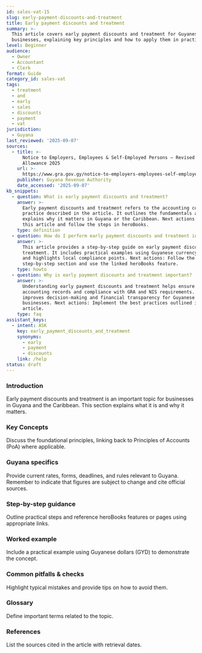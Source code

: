 ```yaml
---
id: sales-vat-15
slug: early-payment-discounts-and-treatment
title: Early payment discounts and treatment
summary: >-
  This article covers early payment discounts and treatment for Guyanese
  businesses, explaining key principles and how to apply them in practice.
level: Beginner
audience:
  - Owner
  - Accountant
  - Clerk
format: Guide
category_id: sales-vat
tags:
  - treatment
  - and
  - early
  - sales
  - discounts
  - payment
  - vat
jurisdiction:
  - Guyana
last_reviewed: '2025-09-07'
sources:
  - title: >-
      Notice to Employers, Employees & Self-Employed Persons – Revised Personal
      Allowance 2025
    url: >-
      https://www.gra.gov.gy/notice-to-employers-employees-self-employed-persons-revised-personal-allowance-and-deductions-for-income-tax-2025-copy/
    publisher: Guyana Revenue Authority
    date_accessed: '2025-09-07'
kb_snippets:
  - question: What is early payment discounts and treatment?
    answer: >-
      Early payment discounts and treatment refers to the accounting concept or
      practice described in the article. It outlines the fundamentals and
      explains why it matters in Guyana or the Caribbean. Next actions: Read
      this article and follow the steps in heroBooks.
    type: definition
  - question: How do I perform early payment discounts and treatment in heroBooks?
    answer: >-
      This article provides a step-by-step guide on early payment discounts and
      treatment. It includes practical examples using Guyanese currency (GYD)
      and highlights local compliance points. Next actions: Follow the
      step-by-step section and use the linked heroBooks feature.
    type: howto
  - question: Why is early payment discounts and treatment important?
    answer: >-
      Understanding early payment discounts and treatment helps ensure accurate
      accounting records and compliance with GRA and NIS requirements. It
      improves decision-making and financial transparency for Guyanese
      businesses. Next actions: Implement the best practices outlined in the
      article.
    type: faq
assistant_keys:
  - intent: ASK
    key: early_payment_discounts_and_treatment
    synonyms:
      - early
      - payment
      - discounts
    link: /help
status: draft
---
```


### Introduction
Early payment discounts and treatment is an important topic for businesses in Guyana and the Caribbean. This section explains what it is and why it matters.

### Key Concepts
Discuss the foundational principles, linking back to Principles of Accounts (PoA) where applicable.

### Guyana specifics
Provide current rates, forms, deadlines, and rules relevant to Guyana. Remember to indicate that figures are subject to change and cite official sources.

### Step-by-step guidance
Outline practical steps and reference heroBooks features or pages using appropriate links.

### Worked example
Include a practical example using Guyanese dollars (GYD) to demonstrate the concept.

### Common pitfalls & checks
Highlight typical mistakes and provide tips on how to avoid them.

### Glossary
Define important terms related to the topic.

### References
List the sources cited in the article with retrieval dates.
